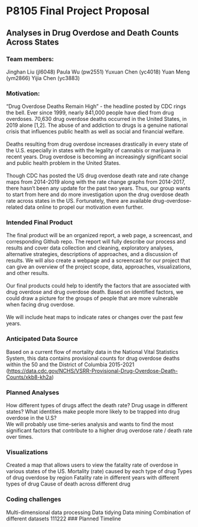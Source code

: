 P8105 Final Project Proposal
================

## Analyses in Drug Overdose and Death Counts Across States

### Team members:

Jinghan Liu (jl6048) Paula Wu (pw2551) Yuxuan Chen (yc4018) Yuan Meng
(ym2866) Yijia Chen (yc3883)

### Motivation:

“Drug Overdose Deaths Remain High” - the headline posted by CDC rings
the bell. Ever since 1999, nearly 841,000 people have died from drug
overdoses. 70,630 drug overdose deaths occurred in the United States, in
2019 alone \[1,2\]. The abuse of and addiction to drugs is a genuine
national crisis that influences public health as well as social and
financial welfare. <br><br> Deaths resulting from drug overdose
increases drastically in every state of the U.S. especially in states
with the legality of cannabis or marijuana in recent years. Drug
overdose is becoming an increasingly significant social and public
health problem in the United States. <br><br> Though CDC has posted the
US drug overdose death rate and rate change maps from 2014-2019 along
with the rate change graphs from 2014-2017, there hasn’t been any update
for the past two years. Thus, our group wants to start from here and do
more investigation upon the drug overdose death rate across states in
the US. Fortunately, there are available drug-overdose-related data
online to propel our motivation even further.

### Intended Final Product

The final product will be an organized report, a web page, a screencast,
and corresponding Github repo. The report will fully describe our
process and results and cover data collection and cleaning, exploratory
analyses, alternative strategies, descriptions of approaches, and a
discussion of results. We will also create a webpage and a screencast
for our project that can give an overview of the project scope, data,
approaches, visualizations, and other results.<br><br> Our final
products could help to identify the factors that are associated with
drug overdose and drug overdose death. Based on identified factors, we
could draw a picture for the groups of people that are more vulnerable
when facing drug overdose. <br><br> We will include heat maps to
indicate rates or changes over the past few years.

### Anticipated Data Source

Based on a current flow of mortality data in the National Vital
Statistics System, this data contains provisional counts for drug
overdose deaths within the 50 and the District of Columbia 2015-2021
(<https://data.cdc.gov/NCHS/VSRR-Provisional-Drug-Overdose-Death-Counts/xkb8-kh2a>)

### Planned Analyses

How different types of drugs affect the death rate? Drug usage in
different states? What identities make people more likely to be trapped
into drug overdose in the U.S? <br> We will probably use time-series
analysis and wants to find the most significant factors that contribute
to a higher drug overdose rate / death rate over times.

### Visualizations

Created a map that allows users to view the fatality rate of overdose in
various states of the US. Mortality (rate) caused by each type of drug
Types of drug overdose by region Fatality rate in different years with
different types of drug Cause of death across different drug

### Coding challenges

Multi-dimensional data processing Data tidying Data mining Combination
of different datasets 111222 \#\#\# Planned Timeline

